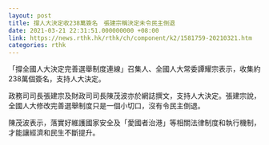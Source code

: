 ```yaml
---
layout: post
title: 撐人大決定收238萬簽名　張建宗稱決定未令民主倒退
date: 2021-03-21 22:31:51.000000000 +08:00
link: https://news.rthk.hk/rthk/ch/component/k2/1581759-20210321.htm
categories: rthk
---
```


「撐全國人大決定完善選舉制度連線」召集人、全國人大常委譚耀宗表示，收集約238萬個簽名，支持人大決定。

政務司司長張建宗及財政司司長陳茂波亦於網誌撰文，支持人大決定。張建宗說，全國人大修改完善選舉制度只是一個小切口，沒有令民主倒退。

陳茂波表示，落實好維護國家安全及「愛國者治港」等相關法律制度和執行機制，才能讓經濟和民生不斷提升。
